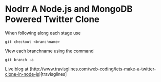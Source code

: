 Nodrr A Node.js and MongoDB Powered Twitter Clone
===
When following along each stage use 
    
    git checkout <branchname>
View each branchname using the command 
    
    git branch -a 

Live blog at (http://www.travisglines.com/web-coding/lets-make-a-twitter-clone-in-node-js)[travisglines]

